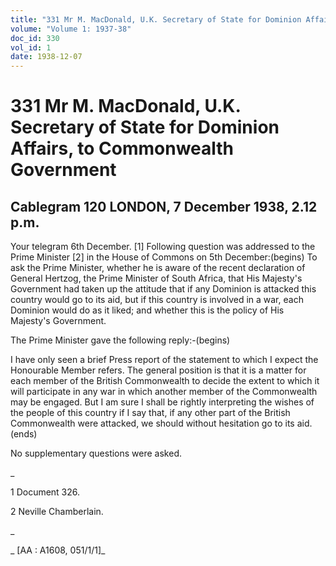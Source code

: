 ```yaml
---
title: "331 Mr M. MacDonald, U.K. Secretary of State for Dominion Affairs, to Commonwealth Government"
volume: "Volume 1: 1937-38"
doc_id: 330
vol_id: 1
date: 1938-12-07
---
```


# 331 Mr M. MacDonald, U.K. Secretary of State for Dominion Affairs, to Commonwealth Government

## Cablegram 120 LONDON, 7 December 1938, 2.12 p.m.

Your telegram 6th December. [1] Following question was addressed to the Prime Minister [2] in the House of Commons on 5th December:(begins) To ask the Prime Minister, whether he is aware of the recent declaration of General Hertzog, the Prime Minister of South Africa, that His Majesty's Government had taken up the attitude that if any Dominion is attacked this country would go to its aid, but if this country is involved in a war, each Dominion would do as it liked; and whether this is the policy of His Majesty's Government.

The Prime Minister gave the following reply:-(begins)

I have only seen a brief Press report of the statement to which I expect the Honourable Member refers. The general position is that it is a matter for each member of the British Commonwealth to decide the extent to which it will participate in any war in which another member of the Commonwealth may be engaged. But I am sure I shall be rightly interpreting the wishes of the people of this country if I say that, if any other part of the British Commonwealth were attacked, we should without hesitation go to its aid. (ends)

No supplementary questions were asked.

_

1 Document 326.

2 Neville Chamberlain.

_

_ [AA : A1608, 051/1/1]_
